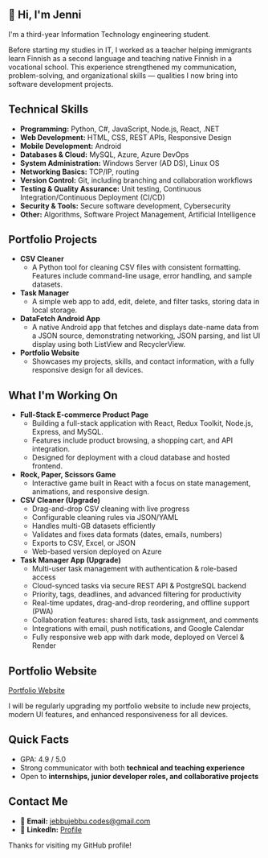## 👋 Hi, I'm Jenni

I'm a third-year Information Technology engineering student.

Before starting my studies in IT, I worked as a teacher helping immigrants learn Finnish as a second language and teaching native Finnish in a vocational school. This experience strengthened my communication, problem-solving, and organizational skills — qualities I now bring into software development projects.

## Technical Skills

- **Programming:** Python, C#, JavaScript, Node.js, React, .NET
- **Web Development:** HTML, CSS, REST APIs, Responsive Design
- **Mobile Development:** Android
- **Databases & Cloud:** MySQL, Azure, Azure DevOps
- **System Administration:** Windows Server (AD DS), Linux OS
- **Networking Basics:** TCP/IP, routing
- **Version Control:** Git, including branching and collaboration workflows
- **Testing & Quality Assurance:** Unit testing, Continuous Integration/Continuous Deployment (CI/CD)
- **Security & Tools:** Secure software development, Cybersecurity
- **Other:** Algorithms, Software Project Management, Artificial Intelligence

## Portfolio Projects

- **CSV Cleaner**
  - A Python tool for cleaning CSV files with consistent formatting. Features include command-line usage, error handling, and sample datasets.
- **Task Manager**
  - A simple web app to add, edit, delete, and filter tasks, storing data in local storage.
- **DataFetch Android App**
  - A native Android app that fetches and displays date-name data from a JSON source, demonstrating networking, JSON parsing, and list UI display using both ListView and RecyclerView. 
- **Portfolio Website**
  - Showcases my projects, skills, and contact information, with a fully responsive design for all devices.

## What I'm Working On

- **Full-Stack E-commerce Product Page**
  - Building a full-stack application with React, Redux Toolkit, Node.js, Express, and MySQL.
  - Features include product browsing, a shopping cart, and API integration.
  - Designed for deployment with a cloud database and hosted frontend.
- **Rock, Paper, Scissors Game**
  - Interactive game built in React with a focus on state management, animations, and responsive design.
- **CSV Cleaner (Upgrade)**
  - Drag-and-drop CSV cleaning with live progress
  - Configurable cleaning rules via JSON/YAML
  - Handles multi-GB datasets efficiently
  - Validates and fixes data formats (dates, emails, numbers)
  - Exports to CSV, Excel, or JSON
  - Web-based version deployed on Azure
- **Task Manager App (Upgrade)**
  - Multi-user task management with authentication & role-based access
  - Cloud-synced tasks via secure REST API & PostgreSQL backend
  - Priority, tags, deadlines, and advanced filtering for productivity
  - Real-time updates, drag-and-drop reordering, and offline support (PWA)
  - Collaboration features: shared lists, task assignment, and comments
  - Integrations with email, push notifications, and Google Calendar
  - Fully responsive web app with dark mode, deployed on Vercel & Render

## Portfolio Website

[Portfolio Website](https://jenni-mikkonen.netlify.app/)

I will be regularly upgrading my portfolio website to include new projects, modern UI features, and enhanced responsiveness for all devices.	

## Quick Facts

- GPA: 4.9 / 5.0
- Strong communicator with both **technical and teaching experience**
- Open to **internships, junior developer roles, and collaborative projects**

## Contact Me

- 📧 **Email:** jebbujebbu.codes@gmail.com
- 💼 **LinkedIn:** [Profile](linkedin.com/in/jenni-e-mikkonen)


Thanks for visiting my GitHub profile!
